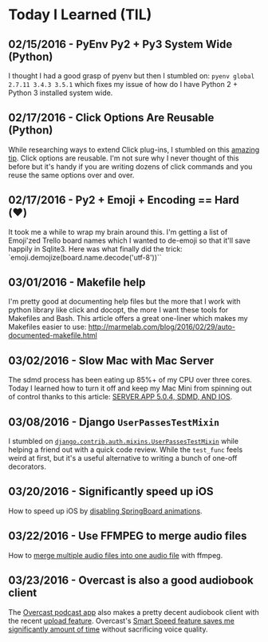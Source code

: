 # Today I Learned (TIL)

02/15/2016 - PyEnv Py2 + Py3 System Wide (Python)
---
I thought I had a good grasp of pyenv but then I stumbled on: `pyenv global 2.7.11 3.4.3 3.5.1` which fixes my issue of how do I have Python 2 + Python 3 installed system wide.

02/17/2016 - Click Options Are Reusable (Python)
---
While researching ways to extend Click plug-ins, I stumbled on this [amazing tip](https://github.com/click-contrib/click-plugins/blob/master/README.rst#best-practices-and-extra-credit). Click options are reusable. I'm not sure why I never thought of this before but it's handy if you are writing dozens of click commands and you reuse the same options over and over. 

02/17/2016 - Py2 + Emoji + Encoding == Hard (:heart:)
---
It took me a while to wrap my brain around this. I'm getting a list of Emoji'zed Trello board names which I wanted to de-emoji so that it'll save happily in Sqlite3. Here was what finally did the trick: `emoji.demojize(board.name.decode('utf-8'))``

03/01/2016 - Makefile help
---
I'm pretty good at documenting help files but the more that I work with python library like click and docopt, the more I want these tools for Makefiles and Bash. This article offers a great one-liner which makes my Makefiles easier to use: http://marmelab.com/blog/2016/02/29/auto-documented-makefile.html

03/02/2016 - Slow Mac with Mac Server
---
The sdmd process has been eating up 85%+ of my CPU over three cores. Today I learned how to turn it off and keep my Mac Mini from spinning out of control thanks to this article: [SERVER.APP 5.0.4, SDMD, AND IOS](https://osxbytes.wordpress.com/2015/10/02/server-app-5-0-4-sdmd-and-ios/).

03/08/2016 - Django `UserPassesTestMixin`
---
I stumbled on [`django.contrib.auth.mixins.UserPassesTestMixin`](https://docs.djangoproject.com/en/1.9/topics/auth/default/#django.contrib.auth.mixins.UserPassesTestMixin) while helping a friend out with a quick code review. While the `test_func` feels weird at first, but it's a useful alternative to writing a bunch of one-off decorators.

03/20/2016 - Significantly speed up iOS
---
How to speed up iOS by [disabling SpringBoard animations](http://9to5mac.com/2016/03/08/how-to-disable-ios-springboard-animations-faster-glitch/).

03/22/2016 - Use FFMPEG to merge audio files
---
How to [merge multiple audio files into one audio file](https://trac.ffmpeg.org/wiki/Concatenate) with ffmpeg.

03/23/2016 - Overcast is also a good audiobook client
---
The [Overcast podcast app](https://overcast.fm/) also makes a pretty decent audiobook client with the recent [upload feature](https://www.macstories.net/ios/overcast-2-5-adds-dark-theme-file-uploads/). Overcast's [Smart Speed feature saves me significantly amount of time](https://medium.com/@eped/overcasts-smart-speed-vs-real-time-a759549ab48b) without sacrificing voice quality.
